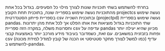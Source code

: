 בחרתי להשתמש בשתי תוכניות שונות לצורך מילוי כל הסעיפים. בגדול בכל אחת מהתוכניות נעשה שימוש בספרייה שונה, בתוכנית תחת הקובץ projectcs נעשה שימוש בספריית פייתון הסטנדרטית csv ובתוכנית השנייה (projectpd) נעשה שימוש בספריית pandas. 
שתי התוכניות בגדול מוציאות את אותו הפלט אך לכל אחת מהן יתרונות וחסרונות משלה, במקרה הזה ספריית csv עדיפה על pandas מכיוון שהיא יעילה יותר ופחות בזבזנית במשאבים. עם זאת, כשמדובר בעיבוד מידע מורכב יותר באמצעות קבצי csv 
(כמו למשל לצורך מחקר סטטיסטי או הכנה של קובץ למודל למידת מכונה) עדיף להשתמש ב-pandas.

